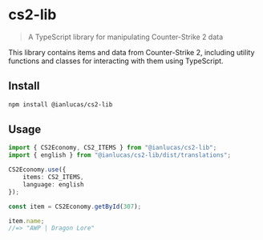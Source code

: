 # cs2-lib

> A TypeScript library for manipulating Counter-Strike 2 data

This library contains items and data from Counter-Strike 2, including utility functions and classes for interacting with them using TypeScript.

## Install

```sh
npm install @ianlucas/cs2-lib
```

## Usage

```typescript
import { CS2Economy, CS2_ITEMS } from "@ianlucas/cs2-lib";
import { english } from "@ianlucas/cs2-lib/dist/translations";

CS2Economy.use({
    items: CS2_ITEMS,
    language: english
});

const item = CS2Economy.getById(307);

item.name;
//=> "AWP | Dragon Lore"
```
